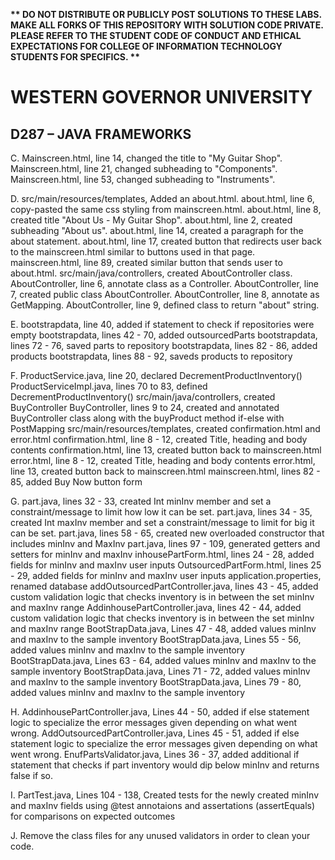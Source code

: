 <strong>** DO NOT DISTRIBUTE OR PUBLICLY POST SOLUTIONS TO THESE LABS. MAKE ALL FORKS OF THIS REPOSITORY WITH SOLUTION CODE PRIVATE. PLEASE REFER TO THE STUDENT CODE OF CONDUCT AND ETHICAL EXPECTATIONS FOR COLLEGE OF INFORMATION TECHNOLOGY STUDENTS FOR SPECIFICS. ** </strong>

# WESTERN GOVERNOR UNIVERSITY 
## D287 – JAVA FRAMEWORKS

C.  Mainscreen.html, line 14, changed the title to "My Guitar Shop".
    Mainscreen.html, line 21, changed subheading to "Components".
    Mainscreen.html, line 53, changed subheading to "Instruments".

D.  src/main/resources/templates, Added an about.html.
    about.html, line 6, copy-pasted the same css styling from mainscreen.html. 
    about.html, line 8, created title "About Us - My Guitar Shop".
    about.html, line 2, created subheading "About us".
    about.html, line 14, created a paragraph for the about statement.
    about.html, line  17, created button that redirects user back to the mainscreen.html similar to buttons used in that
    page.
    mainscreen.html, line 89, created similar button that sends user to about.html.
    src/main/java/controllers, created AboutController class.
    AboutController, line 6, annotate class as a Controller.
    AboutController, line 7, created public class AboutController.
    AboutController, line 8, annotate as GetMapping.
    AboutController, line 9, defined class to return "about" string.


E.  bootstrapdata, line 40, added if statement to check if repositories were empty
    bootstrapdata, lines 42 - 70, added outsourcedParts
    bootstrapdata, lines 72 - 76, saved parts to repository
    bootstrapdata, lines 82 - 86, added products
    bootstrapdata, lines 88 - 92, saveds products to repository


F.  ProductService.java, line 20, declared DecrementProductInventory()
    ProductServiceImpl.java, lines 70 to 83, defined DecrementProductInventory()
    src/main/java/controllers, created BuyController
    BuyController, lines 9 to 24, created and annotated BuyController class along
    with the buyProduct method if-else with PostMapping
    src/main/resources/templates, created confirmation.html and error.html
    confirmation.html, line 8 - 12, created Title, heading and body contents
    confirmation.html, line 13, created button back to mainscreen.html
    error.html, line 8 - 12, created Title, heading and body contents
    error.html, line 13, created button back to mainscreen.html
    mainscreen.html, lines 82 - 85, added Buy Now button form


G.  part.java, lines 32 - 33, created Int minInv member and set a constraint/message
    to limit how low it can be set.
    part.java, lines 34 - 35, created Int maxInv member and set a constraint/message
    to limit for big it can be set.
    part.java, lines 58 - 65, created new overloaded constructor that includes minInv and MaxInv
    part.java, lines 97 - 109, generated getters and setters for minInv and maxInv
    inhousePartForm.html, lines 24 - 28, added fields for minInv and maxInv user inputs
    OutsourcedPartForm.html, lines 25 - 29, added fields for minInv and maxInv user inputs
    application.properties, renamed database
    addOutsourcedPartController.java, lines 43 - 45, added custom validation logic that checks
    inventory is in between the set minInv and maxInv range
    AddinhousePartController.java, lines 42 - 44, added custom validation logic that checks
    inventory is in between the set minInv and maxInv range
    BootStrapData.java, Lines 47 - 48, added values minInv and maxInv to the sample inventory
    BootStrapData.java, Lines 55 - 56, added values minInv and maxInv to the sample inventory
    BootStrapData.java, Lines 63 - 64, added values minInv and maxInv to the sample inventory
    BootStrapData.java, Lines 71 - 72, added values minInv and maxInv to the sample inventory
    BootStrapData.java, Lines 79 - 80, added values minInv and maxInv to the sample inventory


H.  AddinhousePartController.java, Lines 44 - 50, added if else statement logic to specialize
    the error messages given depending on what went wrong.
    AddOutsourcedPartController.java, Lines 45 - 51, added if else statement logic to specialize
    the error messages given depending on what went wrong.
    EnufPartsValidator.java, Lines 36 - 37, added additional if statement that checks if part inventory
    would dip below minInv and returns false if so.

I.  PartTest.java, Lines 104 - 138, Created tests for the newly created minInv and maxInv fields
    using @test annotaions and assertations (assertEquals) for comparisons on expected outcomes

J.  Remove the class files for any unused validators in order to clean your code.
